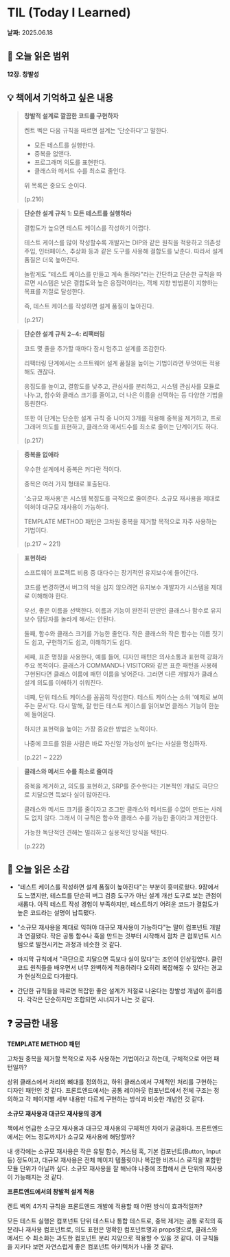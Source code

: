 # TIL (Today I Learned)

**날짜:** 2025.06.18

## 📖 오늘 읽은 범위

**12장. 창발성**

## 💡 책에서 기억하고 싶은 내용

> **창발적 설계로 깔끔한 코드를 구현하자**
>
> 켄트 벡은 다음 규칙을 따르면 설계는 '단순하다'고 말한다.
>
> - 모든 테스트를 실행한다.
> - 중복을 없앤다.
> - 프로그래머 의도를 표현한다.
> - 클래스와 메서드 수를 최소로 줄인다.
>
> 위 목록은 중요도 순이다.
>
> (p.216)

> **단순한 설계 규칙 1: 모든 테스트를 실행하라**
>
> 결합도가 높으면 테스트 케이스를 작성하기 어렵다.
>
> 테스트 케이스를 많이 작성할수록 개발자는 DIP와 같은 원칙을 적용하고 의존성 주입, 인터페이스, 추상화 등과 같은 도구를 사용해 결합도를 낮춘다. 따라서 설계 품질은 더욱 높아진다.
>
> 놀랍게도 "테스트 케이스를 만들고 계속 돌려라"라는 간단하고 단순한 규칙을 따르면 시스템은 낮은 결합도와 높은 응집력이라는, 객체 지향 방법론이 지향하는 목표를 저절로 달성한다.
>
> 즉, 테스트 케이스를 작성하면 설계 품질이 높아진다.
>
> (p.217)

> **단순한 설계 규칙 2~4: 리팩터링**
>
> 코드 몇 줄을 추가할 때마다 잠시 멈추고 설계를 조감한다.
>
> 리팩터링 단계에서는 소프트웨어 설계 품질을 높이는 기법이라면 무엇이든 적용해도 괜찮다.
>
> 응집도를 높이고, 결합도를 낮추고, 관심사를 분리하고, 시스템 관심사를 모듈로 나누고, 함수와 클래스 크기를 줄이고, 더 나은 이름을 선택하는 등 다양한 기법을 동원한다.
>
> 또한 이 단계는 단순한 설계 규칙 중 나머지 3개를 적용해 중복을 제거하고, 프로그래머 의도를 표현하고, 클래스와 메서드수를 최소로 줄이는 단계이기도 하다.
>
> (p.217)

> **중복을 없애라**
>
> 우수한 설계에서 중복은 커다란 적이다.
>
> 중복은 여러 가지 형태로 표출된다.
>
> '소규모 재사용'은 시스템 복잡도를 극적으로 줄여준다. 소규모 재사용을 제대로 익혀야 대규모 재사용이 가능하다.
>
> TEMPLATE METHOD 패턴은 고차원 중복을 제거할 목적으로 자주 사용하는 기법이다.
>
> (p.217 ~ 221)

> **표현하라**
>
> 소프트웨어 프로젝트 비용 중 대다수는 장기적인 유지보수에 들어간다.
>
> 코드를 변경하면서 버그의 싹을 심지 않으려면 유지보수 개발자가 시스템을 제대로 이해해야 한다.
>
> 우선, 좋은 이름을 선택한다. 이름과 기능이 완전히 딴판인 클래스나 함수로 유지보수 담당자를 놀라게 해서는 안된다.
>
> 둘째, 함수와 클래스 크기를 가능한 줄인다. 작은 클래스와 작은 함수는 이름 짓기도 쉽고, 구현하기도 쉽고, 이해하기도 쉽다.
>
> 세째, 표준 명칭을 사용한다, 예를 들어, 디자인 패턴은 의사소통과 표현력 강화가 주요 목적이다. 클래스가 COMMAND나 VISITOR와 같은 표준 패턴을 사용해 구현된다면 클래스 이름에 패턴 이름을 넣어준다. 그러면 다른 개발자가 클래스 설계 의도를 이해하기 쉬워진다.
>
> 네째, 단위 테스트 케이스를 꼼꼼히 작성한다. 테스트 케이스는 소위 '예제로 보여주는 문서'다. 다시 말해, 잘 만든 테스트 케이스를 읽어보면 클래스 기능이 한눈에 들어온다.
>
> 하지만 표현력을 높이는 가장 중요한 방법은 노력이다.
>
> 나중에 코드를 읽을 사람은 바로 자신일 가능성이 높다는 사실을 명심하자.
>
> (p.221 ~ 222)

> **클래스와 메서드 수를 최소로 줄여라**
>
> 중복을 제거하고, 의도를 표현하고, SRP를 준수한다는 기본적인 개념도 극단으로 치달으면 득보다 실이 많아진다.
>
> 클래스와 메서드 크기를 줄이자고 조그만 클래스와 메서드를 수없이 만드는 사례도 없지 않다. 그래서 이 규칙은 함수와 클래스 수를 가능한 줄이라고 제안한다.
>
> 가능한 독단적인 견해는 멀리하고 실용적인 방식을 택한다.
>
> (p.222)

## 🤔 오늘 읽은 소감

- "테스트 케이스를 작성하면 설계 품질이 높아진다"는 부분이 흥미로웠다. 9장에서도 느꼈지만, 테스트를 단순히 버그 검증 도구가 아닌 설계 개선 도구로 보는 관점이 새롭다. 아직 테스트 작성 경험이 부족하지만, 테스트하기 어려운 코드가 결합도가 높은 코드라는 설명이 납득됐다.

- "소규모 재사용을 제대로 익혀야 대규모 재사용이 가능하다"는 말이 컴포넌트 개발과 연결됐다. 작은 공통 함수나 훅을 만드는 것부터 시작해서 점차 큰 컴포넌트 시스템으로 발전시키는 과정과 비슷한 것 같다.

- 마지막 규칙에서 "극단으로 치달으면 득보다 실이 많다"는 조언이 인상깊었다. 클린코드 원칙들을 배우면서 너무 완벽하게 적용하려다 오히려 복잡해질 수 있다는 경고가 현실적으로 다가왔다.

- 간단한 규칙들을 따르면 복잡한 좋은 설계가 저절로 나온다는 창발성 개념이 흥미롭다. 각각은 단순하지만 조합되면 시너지가 나는 것 같다.

## ❓ 궁금한 내용

**TEMPLATE METHOD 패턴**

고차원 중복을 제거할 목적으로 자주 사용하는 기법이라고 하는데, 구체적으로 어떤 패턴일까?

상위 클래스에서 처리의 뼈대를 정의하고, 하위 클래스에서 구체적인 처리를 구현하는 디자인 패턴인 것 같다. 프론트엔드에서는 공통 레이아웃 컴포넌트에서 전체 구조는 정의하고 각 페이지별 세부 내용만 다르게 구현하는 방식과 비슷한 개념인 것 같다.

**소규모 재사용과 대규모 재사용의 경계**

책에서 언급한 소규모 재사용과 대규모 재사용의 구체적인 차이가 궁금하다. 프론트엔드에서는 어느 정도까지가 소규모 재사용에 해당할까?

내 생각에는 소규모 재사용은 작은 유틸 함수, 커스텀 훅, 기본 컴포넌트(Button, Input 등) 정도이고, 대규모 재사용은 전체 페이지 템플릿이나 복잡한 비즈니스 로직을 포함한 모듈 단위가 아닐까 싶다. 소규모 재사용을 잘 해놔야 나중에 조합해서 큰 단위의 재사용이 가능해지는 것 같다.

**프론트엔드에서의 창발적 설계 적용**

켄트 벡의 4가지 규칙을 프론트엔드 개발에 적용할 때 어떤 방식이 효과적일까?

모든 테스트 실행은 컴포넌트 단위 테스트나 통합 테스트로, 중복 제거는 공통 로직의 훅 분리나 재사용 컴포넌트로, 의도 표현은 명확한 컴포넌트명과 props명으로, 클래스와 메서드 수 최소화는 과도한 컴포넌트 분리 지양으로 적용할 수 있을 것 같다. 이 규칙들을 지키다 보면 자연스럽게 좋은 컴포넌트 아키텍처가 나올 것 같다.
